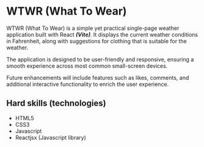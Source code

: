# WTWR (What To Wear)

WTWR (What To Wear) is a simple yet practical single-page weather application built with React **_(Vite)_**. It displays the current weather conditions in Fahrenheit, along with suggestions for clothing that is suitable for the weather.

The application is designed to be user-friendly and responsive, ensuring a smooth experience across most common small-screen devices.

Future enhancements will include features such as likes, comments, and additional interactive functionality to enrich the user experience.

## Hard skills (technologies)

- HTML5
- CSS3
- Javascript
- Reactjsx (Javascript library)
